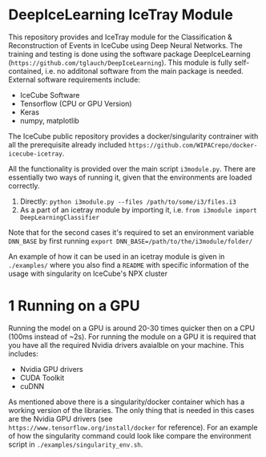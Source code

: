 # DeepIceLearning IceTray Module

This repository provides and IceTray module for the Classification & Reconstruction of Events in IceCube using Deep Neural Networks. The training and testing is done using the software package DeepIceLearning (`https://github.com/tglauch/DeepIceLearning`). This module is fully self-contained, i.e. no additonal software from the main package is needed. External software requirements include:
- IceCube Software
- Tensorflow (CPU or GPU Version)
- Keras
- numpy, matplotlib

The IceCube public repository provides a docker/singularity contrainer with all the prerequisite already included `https://github.com/WIPACrepo/docker-icecube-icetray`.

All the functionality is provided over the main script `i3module.py`. There are essentially two ways of running it, given that the environments are loaded correctly.

1. Directly: `python i3module.py --files /path/to/some/i3/files.i3 `
2. As a part of an icetray module by importing it, i.e. `from i3module import DeepLearningClassifier`

Note that for the second cases it's required to set an environment variable `DNN_BASE` by first running `export DNN_BASE=/path/to/the/i3module/folder/`

An example of how it can be used in an icetray module is given in `./examples/` where you also find a `README` with specific information of the usage with singularity on IceCube's NPX cluster


# 1 Running on a GPU

Running the model on a GPU is around 20-30 times quicker then on a CPU (100ms instead of ~2s). For running the module on a GPU it is required that you have all the required Nvidia drivers avaialble on your machine. 
This includes:
  - Nvidia GPU drivers
  - CUDA Toolkit
  - cuDNN
  
As mentioned above there is a singularity/docker container which has a working version of the libraries. The only thing that is needed in this cases are the Nvidia GPU drivers (see `https://www.tensorflow.org/install/docker` for reference). For an example of how the singularity command could look like compare the environment script in `./examples/singularity_env.sh`.
